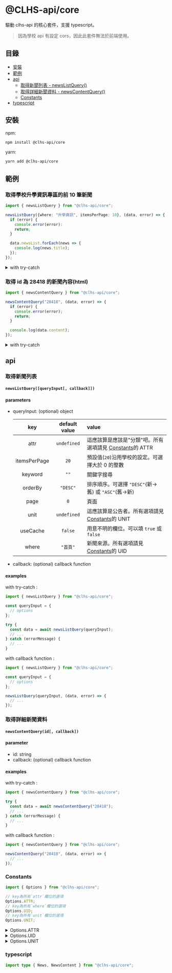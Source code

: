 # @CLHS-api/core

驅動 clhs-api 的核心套件，支援 typescript。

> 因為學校 api 有設定 cors，因此此套件無法於前端使用。

## 目錄

- [安裝](#installation)
- [範例](#example)
- [api](#api)
  - [取得新聞列表 - newsListQuery()](#api_newsListQuery)
  - [取得詳細新聞資料 - newsContentQuery()](#api_newsContentQuery)
  - [Constants](#api_constants)
- [typescript](#ts)

## 安裝 <a name="installation"></a>

npm:

```bash
npm install @clhs-api/core
```

yarn:

```bash
yarn add @clhs-api/core
```

## 範例 <a name="example"></a>

### 取得學校升學資訊專區的前 10 筆新聞

```ts
import { newsListQuery } from "@clhs-api/core";

newsListQuery({where: "升學資訊", itemsPerPage: 10}, (data, error) => {
  if (error) {
    console.error(error):
    return;
  }

  data.newsList.forEach(news => {
    console.log(news.title);
  });
});
```

<details><summary>with try-catch</summary>

```ts
try {
  const { newsList } = await newsListQuery({
    where: "升學資訊",
    itemsPerPage: 10,
  });

  newsList.forEach(news => {
    console.log(news.title);
  });
} catch (errorMessage) {
  console.error(errorMessage);
}
```

</details>

### 取得 id 為 28418 的新聞內容(html)

```ts
import { newsContentQuery } from "@clhs-api/core";

newsContentQuery("28418", (data, error) => {
  if (error) {
    console.error(error);
    return;
  }

  console.log(data.content);
});
```

<details><summary>with try-catch</summary>

```ts
try {
  const { content } = await newsContentQuery("28418");

  console.log(content);
} catch (errorMessage) {
  console.error(errorMessage);
}
```

</details>

## api <a name="api"></a>

### 取得新聞列表 <a name="api_newsListQuery"></a>

#### `newsListQuery([queryInput[, callback]])`

#### parameters

- queryInput: (optional) object

  |     key      | default value | value                                                                     |
  | :----------: | :-----------: | :------------------------------------------------------------------------ |
  |     attr     |  `undefined`  | 這應該算是應該是"分類"吧。所有選項請見 [Constants](#api_constants)的 ATTR |
  | itemsPerPage |     `20`      | 預設值(`20`)沿用學校的設定。可選擇大於 0 的整數                           |
  |   keyword    |     `""`      | 關鍵字搜尋                                                                |
  |   orderBy    |   `"DESC"`    | 排序順序。可選擇 `"DESC"`(新->舊) 或 `"ASC"`(舊->新)                      |
  |     page     |      `0`      | 頁面                                                                      |
  |     unit     |  `undefined`  | 這應該算是公告者。所有選項請見 [Constants](#api_constants)的 UNIT         |
  |   useCache   |    `false`    | 用意不明的欄位。可以填 `true` 或 `false`                                  |
  |    where     |   `"首頁"`    | 新聞來源。所有選項請見 [Constants](#api_constants)的 UID                  |

- callback: (optional) callback function

#### examples

with try-catch :

```ts
import { newsListQuery } from "@clhs-api/core";

const queryInput = {
  // options
};

try {
  const data = await newsListQuery(queryInput);
  // ...
} catch (errorMessage) {
  // ...
}
```

with callback function :

```ts
import { newsListQuery } from "@clhs-api/core";

const queryInput = {
  // options
};

newsListQuery(queryInput, (data, error) => {
  // ...
});
```

### 取得詳細新聞資料 <a name="api_newsContentQuery"></a>

#### `newsContentQuery(id[, callback])`

#### parameter

- id: string
- callback: (optional) callback function

#### examples

with try-catch :

```ts
import { newsContentQuery } from "@clhs-api/core";

try {
  const data = await newsContentQuery("28418");
  // ...
} catch (errorMessage) {
  // ...
}
```

with callback function :

```ts
import { newsContentQuery } from "@clhs-api/core";

newsContentQuery("28418", (data, error) => {
  // ...
});
```

### Constants <a name="api_constants"></a>

```ts
import { Options } from "@clhs-api/core";

// key為所有`attr`欄位的選項
Options.ATTR;
// key為所有`where`欄位的選項
Options.UID;
// key為所有`unit`欄位的選項
Options.UNIT;
```

<details><summary>Options.ATTR</summary>

```ts
Options.ATTR: {
全部: "",
公告: "attr_1",
通知: "attr_2",
最新消息: "attr_3",
緊急: "attr_4",
校內競賽: "attr_5",
校外競賽: "attr_6",
獎助學金: "attr_7",
榮譽榜: "attr_8",
"": "attr_9",
研習營隊: "attr_10",
衛生保健: "attr_11",
升學資訊: "attr_12",
法令公告: "attr_13",
},
```

</details>

<details><summary>Options.UID</summary>

```ts
  UID: {
    首頁: "WID_549_2_3e2e399a2649fb6ba9918090490f4741fd4453bf",
    升學資訊: "WID_549_2_13cfc702096566ef38571aebe89498c49f56f236",
    法令公告: "WID_549_2_09b16f4944d742185cf599bb45ca292da6547c9e",
    校內競賽: "WID_549_2_c0df1de1135dbf425a0f988515224a49c98ad257",
    校外競賽: "WID_549_2_5d8f79c34d01e52061f469da52357fe253c45db9",
    新生專區: "WID_284_2_74ade31d9f46e4440ca9b60301b5f651004cec49",
    衛生保健: "WID_549_2_5cd5617d2dd2bc130e7f76c333f2d442dffd0681",
    營隊研習: "WID_549_2_0470a8e2b5755791156cb8f5d9af5e1b81db7168",
    壢中新聞: "WID_549_29_6b87c0e5ed0f8ecb2694390de5e69cc1d48ef84",
  },
```

</details>
<details><summary>Options.UNIT</summary>

```ts
Options.UNIT: {
  設備組官網: "unit_27",
  資訊媒體組: "unit_29",
  活動組官網: "unit_31",
  主計室官網: "unit_32",
  教學組官網: "unit_33",
  註冊組官網: "unit_34",
  試務組官網: "unit_35",
  訓育組官網: "unit_38",
  文書組: "unit_41",
  出納組: "unit_42",
  庶務組官網: "unit_43",
  人事室官網: "unit_44",
  教務處官網: "unit_50",
  學務處官網: "unit_53",
  學務處官網_duplicated1: "unit_54",
  舊輔導室官網: "unit_55",
  學務處官網_duplicated2: "unit_56",
  特教組官網: "unit_57",
  衛生組官網: "unit_61",
  生輔組官網: "unit_62",
  秘書室官網: "unit_63",
  中壢中學校友會: "unit_64",
  學務處官網_duplicated3: "unit_65",
  學務處官網_duplicated4: "unit_66",
  學務處官網_duplicated5: "unit_67",
  學務處官網_duplicated6: "unit_68",
  總務處官網: "unit_69",
  總務處官網_duplicated_1: "unit_70",
  總務處官網_duplicated_2: "unit_71",
  健康中心官網: "unit_75",
  家長會官網: "unit_79",
  教師甄選: "unit_91",
  輔導室官網: "unit_104",
  "生輔組-防制學生藥物濫用": "unit_117",
  總務處官網_duplicated: "unit_137",
  十二年國教: "unit_140",
  翻轉與突破優質化計畫: "unit_153",
  校園食品安全專區: "unit_154",
  學習中心: "unit_155",
  新生專區: "unit_156",
  圖書館官網: "unit_399",
  壢崗文教基金會: "unit_403",
  "athletic meet": "unit_405",
  自主學習: "unit_409",
  "108選課輔導手冊": "unit_413",
  "108年專業群科評鑑": "unit_414",
  "110教師甄試網站": "unit_422",
  教師甄選成績查詢: "unit_423",
  "109選課輔導手冊": "unit_424",
  中大壢中新首頁: "unit_425",
  數理資優班: "unit_430",
},
```

</details>

### typescript <a name="ts"></a>

```ts
import type { News, NewsContent } from "@clhs-api/core";
```
